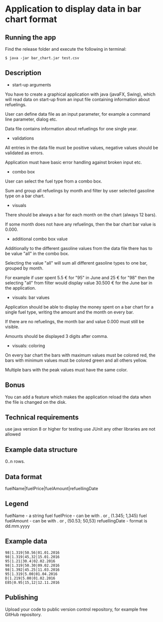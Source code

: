 # Application to display data in bar chart format

## Running the app

Find the release folder and execute the following in terminal:

```
$ java -jar bar_chart.jar test.csv
```

## Description

-   start-up arguments

You have to create a graphical application with java (javaFX, Swing), which will
read data on start-up from an input file containing information about
refuelings.

User can define data file as an input parameter, for example a command line
parameter, dialog etc.

Data file contains information about refuelings for one single year.

-   validations

All entries in the data file must be positive values, negative values should be
validated as errors.

Application must have basic error handling against broken input etc.

-   combo box

User can select the fuel type from a combo box.

Sum and group all refuelings by month and filter by user selected gasoline type
on a bar chart.

-   visuals

There should be always a bar for each month on the chart (always 12 bars).

If some month does not have any refuelings, then the bar chart bar value is
0.000.

-   additional combo box value

Additionally to the different gasoline values from the data file there has to be
value "all" in the combo box.

Selecting the value "all" will sum all different gasoline types to one bar,
grouped by month.

For example if user spent 5.5 € for "95" in June and 25 € for "98" then the
selecting "all" from filter would display value 30.500 € for the June bar in the
application.

-   visuals: bar values

Application should be able to display the money spent on a bar chart for a
single fuel type, writing the amount and the month on every bar.

If there are no refuelings, the month bar and value 0.000 must still be visible.

Amounts should be displayed 3 digits after comma. 

-   visuals: coloring

On every bar chart the bars with maximum values must be colored red, the bars
with minimum values must be colored green and all others yellow.

Multiple bars with the peak values must have the same color.

## Bonus

You can add a feature which makes the application reload the data when the file
is changed on the disk.

## Technical requirements

use java version 8 or higher
for testing use JUnit
any other libraries are not allowed

## Example data structure

0..n rows.

## Data format

fuelName|fuelPrice|fuelAmount|refuellingDate

## Legend

fuelName - a string
fuel fuelPrice - can be with . or , (1.345; 1,345)
fuel fuelAmount - can be with . or , (50.53; 50,53)
refuellingDate - format is dd.mm.yyyy

## Example data

```csv
98|1.319|50.56|01.01.2016
98|1.319|45,32|15.01.2016
95|1.21|30.4|02.02.2016
98|1.319|50.30|09.02.2016
98|1.392|45.25|11.03.2016
95|1.319|5.00|01.04.2016
D|1.219|5.00|01.02.2016
E85|0.95|15,12|12.11.2016
```

## Publishing

Upload your code to public version control repository, for example free GitHub
repository.

